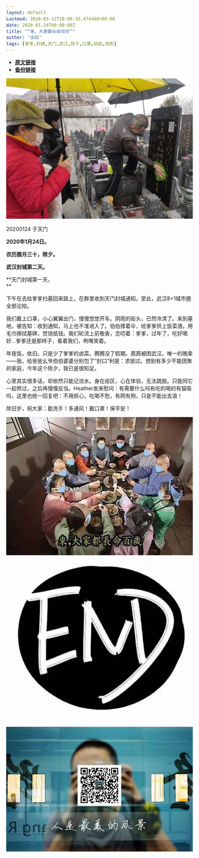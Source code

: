 ```yaml
---
layout: default
Lastmod: 2020-03-11T18:00:35.474468+00:00
date: 2020-01-24T00:00:00Z
title: "“来，大家都长命百岁”"
author: "水妈"
tags: [爹爹,封城,天门,武汉,除夕,口罩,伯伯,收到]
---
```


* [**原文链接**](https://mp.weixin.qq.com/s/49yY7Ia5a56fBB1kdeFGYw)
* [**备份链接**](http://archive.ph/NJU8m)


![](/images/post/5072f10c032a263340a6acb94ac30290.jpg)

20200124 于天门

  

  

  

**2020年1月24日。**

**农历腊月三十，除夕。**

**武汉封城第二天。**

**天门封城第一天。  
**

  

下午在去给爹爹扫墓回来路上，在群里收到天门封城通知。至此，武汉8+1城市圈全部沦陷。

我们戴上口罩，小心翼翼出门，慢慢悠悠开车。阴雨的街头，已然冷清了。来到墓地，被告知：收到通知，马上也不准进入了。伯伯撑着伞，给爹爹供上饭菜酒，用毛巾擦拭墓碑，焚烧纸钱。我们轮流上前敬香，念叨着：爹爹，过年了，吃好喝好...爹爹还是那样子，看着我们，咧嘴笑着。

  

年夜饭。依旧。只是少了爹爹的卤菜。腾腾没了假期。茜茜被困武汉。唯一的晚辈——我，给爸爸幺爷伯伯婆婆分别包了“封口”利是：求放过。想到有多少不能团聚的家庭，今年这个除夕，我已是很知足。

  

心里其实很多话，却依然只能记流水。身在疫区，心在体验，无法跳脱。只能同它一起熬过，之后再慢慢反刍。Heather发来慰问：有需要什么吗有吃的喝的有猫吸吗，这里也统一回复吧：不用担心，吃喝不愁，有网有狗，只是不能出去浪！

  

除旧岁，祝大家：勤洗手！多通风！戴口罩！保平安！

  

![](/images/post/5c4bd04f486baa6ceb1575c1e06ae5d0.jpg)

  

  

  

![](/images/post/9daf4590a421c18bd45a6af2f037ad73.jpg)

  

![](/images/post/3c010066f574bffaa86f402a6dbd0d77.jpg)

